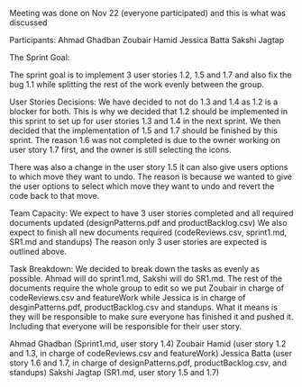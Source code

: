 Meeting was done on Nov 22 (everyone participated) and this is what was discussed

Participants:
Ahmad Ghadban
Zoubair Hamid
Jessica Batta 
Sakshi Jagtap 

The Sprint Goal:

The sprint goal is to implement 3 user stories 1.2, 1.5 and 1.7 and also fix the bug 1.1 while splitting the rest of the work evenly between the group. 

User Stories Decisions: 
We have decided to not do 1.3 and 1.4 as 1.2 is a blocker for both. This is why we decided that 1.2 should be implemented in this sprint to set up for user stories 1.3 and 1.4 in the next sprint. We then decided that the implementation of 1.5 and 1.7 should be finished by this sprint. The reason 1.6 was not completed is due to the owner working on user story 1.7 first, and the owner is still selecting the icons.

There was also a change in the user story 1.5 it can also give users options to which move they want to undo. The reason is because we wanted to give the user options to select which move they want to undo and revert the code back to that move. 

Team Capacity:
We expect to have 3 user stories completed and all required documents updated (designPatterns.pdf and productBacklog.csv) We also expect to finish all new documents required (codeReviews.csv, sprint1.md, SR1.md and standups) The reason only 3 user stories are expected is outlined above.

Task Breakdown:
We decided to break down the tasks as evenly as possible. Ahmad will do sprint1.md, Sakshi will do SR1.md. The rest of the documents require the whole group to edit so we put Zoubair in charge of codeReviews.csv and featureWork while Jessica is in charge of desginPatterns.pdf, productBacklog.csv and standups. What it means is they will be responsible to make sure everyone has finished it and pushed it. Including that everyone will be responsible for their user story. 

Ahmad Ghadban (Sprint1.md, user story 1.4)
Zoubair Hamid (user story 1.2 and 1.3, in charge of codeReviews.csv and featureWork)
Jessica Batta (user story 1.6 and 1.7, in charge of designPatterns.pdf, productBacklog.csv, and standups)
Sakshi Jagtap (SR1.md, user story 1.5 and 1.7)
